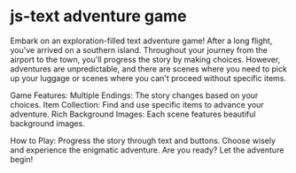 # js-text adventure game
Embark on an exploration-filled text adventure game! After a long flight, you've arrived on a southern island.
Throughout your journey from the airport to the town, you'll progress the story by making choices. However, adventures are unpredictable,
and there are scenes where you need to pick up your luggage or scenes where you can't proceed without specific items.

Game Features:
Multiple Endings: The story changes based on your choices.
Item Collection: Find and use specific items to advance your adventure.
Rich Background Images: Each scene features beautiful background images.


How to Play:
Progress the story through text and buttons.
Choose wisely and experience the enigmatic adventure.
Are you ready? Let the adventure begin!
